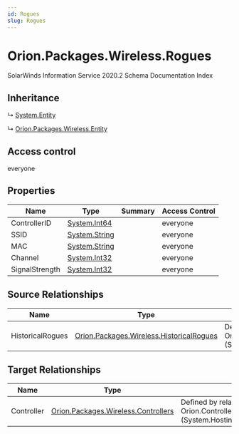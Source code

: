 ```yaml
---
id: Rogues
slug: Rogues
---
```


# Orion.Packages.Wireless.Rogues

SolarWinds Information Service 2020.2 Schema Documentation Index

## Inheritance

↳ [System.Entity](./../System/Entity)

↳ [Orion.Packages.Wireless.Entity](./../Orion.Packages.Wireless/Entity)

## Access control

everyone

## Properties

| Name | Type | Summary | Access Control |
| ------ | ------ | ------ | ------ |
| ControllerID | [System.Int64](https://docs.microsoft.com/en-us/dotnet/api/system.int64) |  | everyone |
| SSID | [System.String](https://docs.microsoft.com/en-us/dotnet/api/system.string) |  | everyone |
| MAC | [System.String](https://docs.microsoft.com/en-us/dotnet/api/system.string) |  | everyone |
| Channel | [System.Int32](https://docs.microsoft.com/en-us/dotnet/api/system.int32) |  | everyone |
| SignalStrength | [System.Int32](https://docs.microsoft.com/en-us/dotnet/api/system.int32) |  | everyone |

## Source Relationships

| Name | Type | Notes |
| ------ | ------ | ------ |
| HistoricalRogues | [Orion.Packages.Wireless.HistoricalRogues](./../Orion.Packages.Wireless/HistoricalRogues) | Defined by relationship Orion.RogueHostsHistoricalWirelessRogues (System.Hosting) |

## Target Relationships

| Name | Type | Notes |
| ------ | ------ | ------ |
| Controller | [Orion.Packages.Wireless.Controllers](./../Orion.Packages.Wireless/Controllers) | Defined by relationship Orion.ControllerHostsWirelessRogues (System.Hosting) |

